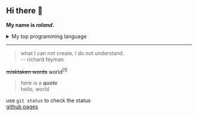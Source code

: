 
## Hi there 👋

<!-- to do: add more items about me -->
**My name is _roland_.**




<details>
<summary>My top programming language</summary>

| Rank | programming language |
|-----:|---------------|
|     1|  C            |
|     2|  Java         |
|     3|  python       |

</details>

---
> what I can not create, I do not understand. \
> -- richard feyman

~~misktaken words~~
world<sup>[1]</sup>
> here is a **_quote_** \
> hello, world

use `git status` to check the status \
[github pages](https://pages.github.com/)
